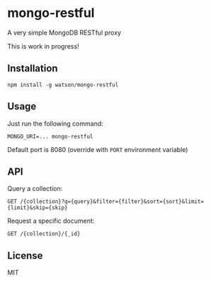 # mongo-restful

A very simple MongoDB RESTful proxy

This is work in progress!

## Installation

```
npm install -g watson/mongo-restful
```

## Usage

Just run the following command:

```
MONGO_URI=... mongo-restful
```

Default port is 8080 (override with `PORT` environment variable)

## API

Query a collection:

```
GET /{collection}?q={query}&filter={filter}&sort={sort}&limit={limit}&skip={skip}
```

Request a specific document:

```
GET /{collection}/{_id}
```

## License

MIT
